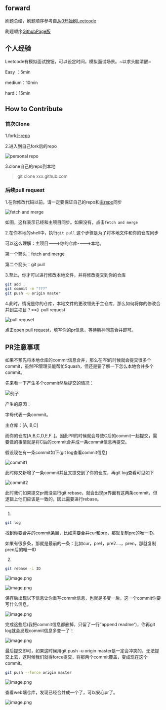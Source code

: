 ## forward

刷题总结，刷题顺序参考自[从0开始刷Leetcode](https://leetcode-cn.com/circle/article/48kq9d)

刷题顺序[GithubPage版](https://cinzyae.github.io/Leetcode-Daily/)

## 个人经验

Leetcode有模拟面试按钮，可以设定时间，模拟面试场景。~以求头脑清醒~

Easy ：5min

medium：10min

hard：15min

## How to Contribute

### 首次Clone

1.fork此[repo](https://github.com/gilgameshchen/Leetcode-Daily)

2.进入到自己fork后的repo

![personal repo](http://tva1.sinaimg.cn/large/0085EwgIgy1gxu0amyb66j30ex02i750.jpg)

3.clone自己的repo到本地

>git clone xxx.github.com

### 后续pull request

1.在你修改代码以前，请一定要保证自己的repo和[主repo](https://github.com/gilgameshchen/Leetcode-Daily)同步

![fetch and merge](http://tva1.sinaimg.cn/large/0085EwgIgy1gxu0czx3dsj30d308dq4m.jpg)

如图，这样表示已经和主项目同步。如果没有，点击`fetch and merge`

2.在你本地的shell中，执行`git pull`.这个步骤是为了将本地文件和你的仓库同步

可以这么理解：主项目--->你的仓库---->本地。

第一个箭头：fetch and merge

第二个箭头：git pull

3.至此，你才可以进行修改本地文件，并将修改提交到你的仓库

```bash
git add .
git commit -m "???"
git push -u origin master
```

4.此时，情况是你的仓库，本地文件的更改领先于主仓库，那么如何将你的修改合并到主项目？==》pull request

![pull requset](http://tva1.sinaimg.cn/large/0085EwgIgy1gxu0ieyavmj30cj06dmyd.jpg)

点击open pull request，填写你的pr信息，等待鹏神同意合并即可。

## PR注意事项

如果不预先将本地仓库的commit信息合并，那么在PR的时候就会提交很多个commit，虽然PR管理员能帮忙Squash，但还是要了解一下怎么本地合并多个commit。

先来看一下产生多个commit然后提交的情况：

![例子](http://tva1.sinaimg.cn/large/0085EwgIgy1gy20y3jbe7j30w10ii44u.jpg)

产生的原因：

字母代表一条commit。

主仓库：[A, B,C]

而你的仓库[A,B,C,D,E,F..]。因此PR的时候就会导致C后的commit一起提交，需要做的事情就是将C后的commit合并成一条commit信息再提交。

假设现在有一条commit如下(git log查看commit信息)

![commit1](http://tva1.sinaimg.cn/large/0085EwgIgy1gy213yg9d1j30k9038jth.jpg)

此时你又新增了一条commit并且又提交到了你的仓库，再git log查看可见如下

![commit2](http://tva1.sinaimg.cn/large/0085EwgIgy1gy215yhc9pj30jt05c0w0.jpg)

此时我们如果提交pr而没进行git rebase，就会出现pr界面有这两条commit，但逻辑上他们应该是一致的，因此需要进行rebase。

---

1.

```bash
git log
```

找到你要合并的commit条目，比如需要合并cur和pre，那就复制pre的唯一ID。

如果有很多条，那就是最前的一条：比如cur，pre1，pre2....，pren，那就复制pren后的唯一ID

2.

```bash
git rebase -i ID
```

![image.png](http://tva1.sinaimg.cn/large/0085EwgIgy1gy21gsni3tj30s70fx7e7.jpg)

![image.png](http://tva1.sinaimg.cn/large/0085EwgIgy1gy21hq8eqmj30s70fxdpe.jpg)

保存后出现以下信息让你重写commit信息，也就是多变一后，这一个commit你要写什么信息。

![image.png](http://tva1.sinaimg.cn/large/0085EwgIgy1gy21rbb1fqj30s70fxagj.jpg)

完成这些后(我把commit信息都删掉，只留了一行”append readme“)，你再git log就会发现commit信息多变一了！

![image.png](http://tva1.sinaimg.cn/large/0085EwgIgy1gy21kkcb9lj30m405ljuq.jpg)

最后提交即可，如果这时候用git push -u origin master是一定会冲突的，无法提交上去，这时候我们就得force提交，将那两个commit覆盖，变成现在这个commit。

```bash
git push --force origin master
```



![image.png](http://tva1.sinaimg.cn/large/0085EwgIgy1gy21n51w6rj30kv04tq6d.jpg)

查看web端仓库，发现已经合并成一个了，可以安心pr了。

![image.png](http://tva1.sinaimg.cn/large/0085EwgIgy1gy21ogs7rej30xy06amzk.jpg)

